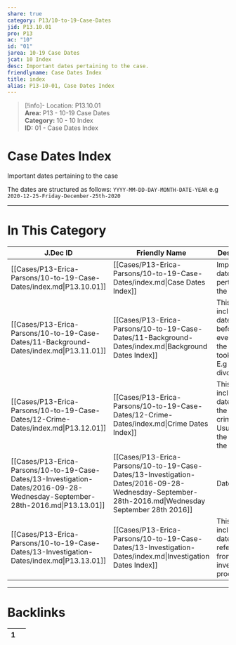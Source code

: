 ```yaml
---  
share: true  
category: P13/10-to-19-Case-Dates  
jid: P13.10.01  
pro: P13  
ac: "10"  
id: "01"  
jarea: 10-19 Case Dates  
jcat: 10 Index  
desc: Important dates pertaining to the case.  
friendlyname: Case Dates Index  
title: index  
alias: P13-10-01, Case Dates Index  
---  
```

  
>[!info]- Location: P13.10.01  
>**Area:** P13 - 10-19 Case Dates  
>**Category:** 10 - 10 Index  
>**ID:** 01 - Case Dates Index  
  
# Case Dates Index  
Important dates pertaining to the case  
  
The dates are structured as follows: `YYYY-MM-DD-DAY-MONTH-DATE-YEAR` e.g `2020-12-25-Friday-December-25th-2020`  
  
  
  
---  
# In This Category  
  
| J.Dec ID                                                                                                                      | Friendly Name                                                                                                                                     | Description                                                                               |  
| ----------------------------------------------------------------------------------------------------------------------------- | ------------------------------------------------------------------------------------------------------------------------------------------------- | ----------------------------------------------------------------------------------------- |  
| [[Cases/P13-Erica-Parsons/10-to-19-Case-Dates/index.md\|P13.10.01]]                                                           | [[Cases/P13-Erica-Parsons/10-to-19-Case-Dates/index.md\|Case Dates Index]]                                                                        | Important dates pertaining to the case.                                                   |  
| [[Cases/P13-Erica-Parsons/10-to-19-Case-Dates/11-Background-Dates/index.md\|P13.11.01]]                                       | [[Cases/P13-Erica-Parsons/10-to-19-Case-Dates/11-Background-Dates/index.md\|Background Dates Index]]                                              | This includes dates from before the events of the case took place. E.g date of a divorce. |  
| [[Cases/P13-Erica-Parsons/10-to-19-Case-Dates/12-Crime-Dates/index.md\|P13.12.01]]                                            | [[Cases/P13-Erica-Parsons/10-to-19-Case-Dates/12-Crime-Dates/index.md\|Crime Dates Index]]                                                        | This includes dates from the actual crime itself. Usually just the date of the murder.    |  
| [[Cases/P13-Erica-Parsons/10-to-19-Case-Dates/13-Investigation-Dates/2016-09-28-Wednesday-September-28th-2016.md\|P13.13.01]] | [[Cases/P13-Erica-Parsons/10-to-19-Case-Dates/13-Investigation-Dates/2016-09-28-Wednesday-September-28th-2016.md\|Wednesday September 28th 2016]] | Date                                                                                      |  
| [[Cases/P13-Erica-Parsons/10-to-19-Case-Dates/13-Investigation-Dates/index.md\|P13.13.01]]                                    | [[Cases/P13-Erica-Parsons/10-to-19-Case-Dates/13-Investigation-Dates/index.md\|Investigation Dates Index]]                                        | This includes dates referenced from the investigation process.                            |  
  
  
---  
# Backlinks  
<div><table class="dataview table-view-table"><thead class="table-view-thead"><tr class="table-view-tr-header"><th class="table-view-th"><span></span><span class="dataview small-text">1</span></th><th class="table-view-th"><span></span></th></tr></thead><tbody class="table-view-tbody"></tbody></table></div>